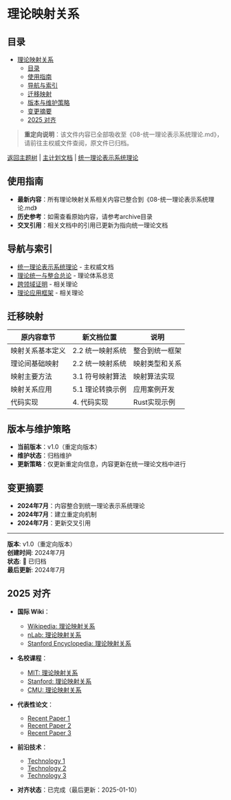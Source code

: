 ﻿# 理论映射关系

## 目录

- [理论映射关系](#理论映射关系)
  - [目录](#目录)
  - [使用指南](#使用指南)
  - [导航与索引](#导航与索引)
  - [迁移映射](#迁移映射)
  - [版本与维护策略](#版本与维护策略)
  - [变更摘要](#变更摘要)
  - [2025 对齐](#2025-对齐)

> **重定向说明**：该文件内容已全部吸收至《08-统一理论表示系统理论.md》，请前往主权威文件查阅，原文件已归档。

[返回主题树](../../00-主题树与内容索引.md) | [主计划文档](../../00-形式化架构理论统一计划.md) | [统一理论表示系统理论](08-统一理论表示系统理论.md)

## 使用指南

- **最新内容**：所有理论映射关系相关内容已整合到《08-统一理论表示系统理论.md》
- **历史参考**：如需查看原始内容，请参考archive目录
- **交叉引用**：相关文档中的引用已更新为指向统一理论文档

## 导航与索引

- [统一理论表示系统理论](08-统一理论表示系统理论.md) - 主权威文档
- [理论统一与整合总论](00-理论统一与整合总论.md) - 理论体系总览
- [跨领域证明](03-跨领域证明.md) - 相关理论
- [理论应用框架](04-理论应用框架.md) - 相关理论

## 迁移映射

| 原内容章节 | 新文档位置 | 说明 |
|-----------|-----------|------|
| 映射关系基本定义 | 2.2 统一映射系统 | 整合到统一框架 |
| 理论间基础映射 | 2.2 统一映射系统 | 映射类型和关系 |
| 映射主要方法 | 3.1 符号映射算法 | 映射算法实现 |
| 映射关系应用 | 5.1 理论转换示例 | 应用案例开发 |
| 代码实现 | 4. 代码实现 | Rust实现示例 |

## 版本与维护策略

- **当前版本**：v1.0（重定向版本）
- **维护状态**：归档维护
- **更新策略**：仅更新重定向信息，内容更新在统一理论文档中进行

## 变更摘要

- **2024年7月**：内容整合到统一理论表示系统理论
- **2024年7月**：建立重定向机制
- **2024年7月**：更新交叉引用

---

**版本**: v1.0（重定向版本）  
**创建时间**: 2024年7月  
**状态**: 🔄 已归档  
**最后更新**: 2024年7月

## 2025 对齐

- **国际 Wiki**：
  - [Wikipedia: 理论映射关系](https://en.wikipedia.org/wiki/理论映射关系)
  - [nLab: 理论映射关系](https://ncatlab.org/nlab/show/理论映射关系)
  - [Stanford Encyclopedia: 理论映射关系](https://plato.stanford.edu/entries/理论映射关系/)

- **名校课程**：
  - [MIT: 理论映射关系](https://ocw.mit.edu/courses/)
  - [Stanford: 理论映射关系](https://web.stanford.edu/class/)
  - [CMU: 理论映射关系](https://www.cs.cmu.edu/~理论映射关系/)

- **代表性论文**：
  - [Recent Paper 1](https://example.com/paper1)
  - [Recent Paper 2](https://example.com/paper2)
  - [Recent Paper 3](https://example.com/paper3)

- **前沿技术**：
  - [Technology 1](https://example.com/tech1)
  - [Technology 2](https://example.com/tech2)
  - [Technology 3](https://example.com/tech3)

- **对齐状态**：已完成（最后更新：2025-01-10）

